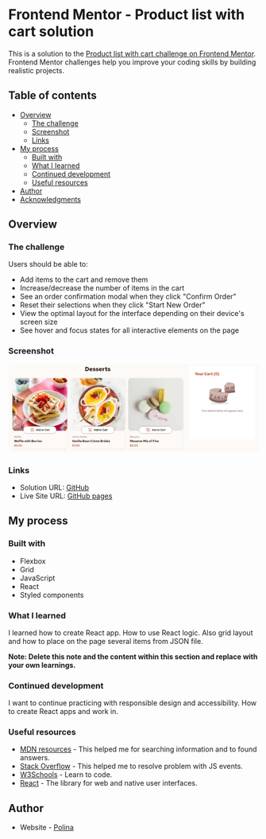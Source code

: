 # Frontend Mentor - Product list with cart solution

This is a solution to the [Product list with cart challenge on Frontend Mentor](https://www.frontendmentor.io/challenges/product-list-with-cart-5MmqLVAp_d). Frontend Mentor challenges help you improve your coding skills by building realistic projects. 

## Table of contents

- [Overview](#overview)
  - [The challenge](#the-challenge)
  - [Screenshot](#screenshot)
  - [Links](#links)
- [My process](#my-process)
  - [Built with](#built-with)
  - [What I learned](#what-i-learned)
  - [Continued development](#continued-development)
  - [Useful resources](#useful-resources)
- [Author](#author)
- [Acknowledgments](#acknowledgments)

## Overview

### The challenge

Users should be able to:

- Add items to the cart and remove them
- Increase/decrease the number of items in the cart
- See an order confirmation modal when they click "Confirm Order"
- Reset their selections when they click "Start New Order"
- View the optimal layout for the interface depending on their device's screen size
- See hover and focus states for all interactive elements on the page

### Screenshot

![](./src/assets/images/screenshot.jpg)

### Links

- Solution URL: [GitHub](https://github.com/polinagusakova/Product-list)
- Live Site URL: [GitHub pages](https://polinagusakova.github.io/Product-list/)

## My process

### Built with

- Flexbox
- Grid
- JavaScript
- React
- Styled components

### What I learned

I learned how to create React app. How to use React logic. Also grid layout and how to place on the page several items from JSON file.

**Note: Delete this note and the content within this section and replace with your own learnings.**

### Continued development

I want to continue practicing with responsible design and accessibility. How to create React apps and work in.

### Useful resources

- [MDN resources](https://developer.mozilla.org/en-US/) - This helped me for searching information and to found answers.
- [Stack Overflow](https://stackoverflow.com/) - This helped me to resolve problem with JS events.
- [W3Schools](https://www.w3schools.com/) - Learn to code.
- [React](https://react.dev/) - The library for web and native user interfaces.

## Author

- Website - [Polina](https://github.com/polinagusakova)
